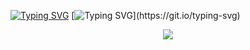 
[![Typing SVG](https://readme-typing-svg.herokuapp.com/?color=ffffff&size=35&center=true&vCenter=true&width=1000&lines=Seja+Bem-vindo!!+:%29)](https://git.io/typing-svg)
 [![Typing SVG](https://readme-typing-svg.herokuapp.com/?color=ADD8E6&size=25&center=true&vCenter=true&width=1000&lines=Open+to+Work!!!)](https://git.io/typing-svg)
<div align="center">  

  <img  src="https://github-readme-stats.vercel.app/api/top-langs/?username=feliipecardosoo&layout=compact&hide_border=true&title_color=FFFFFF&text_color=FFFFFF&bg_color=0d1117" />

</div>

